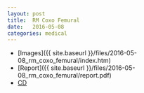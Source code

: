 ```yaml
---
layout: post
title:  RM Coxo Femural
date:   2016-05-08
categories: medical
---
```


* [Images]({{ site.baseurl }}/files/2016-05-08_rm_coxo_femural/index.htm)
* [Report]({{ site.baseurl }}/files/2016-05-08_rm_coxo_femural/report.pdf)
* [CD](https://docs.google.com/uc?id=0B4MwBWDwfaPEWEVuV3lWZTJpNGs&export=download)
